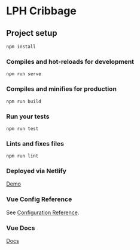 # LPH Cribbage

## Project setup
```
npm install
```

### Compiles and hot-reloads for development
```
npm run serve
```

### Compiles and minifies for production
```
npm run build
```

### Run your tests
```
npm run test
```

### Lints and fixes files
```
npm run lint
```

### Deployed via Netlify
[Demo](https://eloquent-bartik-67d9e0.netlify.com/)

### Vue Config Reference
See [Configuration Reference](https://cli.vuejs.org/config/).

### Vue Docs
[Docs](https://vuejs.org/v2/guide/)
